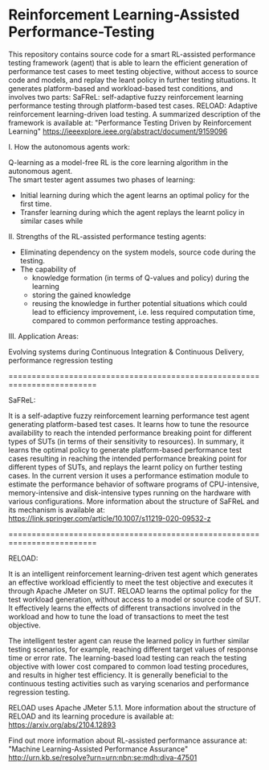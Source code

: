 # Reinforcement Learning-Assisted Performance-Testing
This repository contains source code for a smart RL-assisted performance testing framework (agent) that is able to learn the efficient generation of performance test cases to meet testing objective, without access to source code and models, and replay the leant policy in further testing situations. It generates platform-based and workload-based test conditions, and involves two parts:
SaFReL: self-adaptive fuzzy reinforcement learning performance testing through platform-based test cases.
RELOAD: Adaptive reinforcement learning-driven load testing.
A summarized description of the framework is available at: "Performance Testing Driven by Reinforcement Learning" https://ieeexplore.ieee.org/abstract/document/9159096

I. How the autonomous agents work:

Q-learning as a model-free RL is the core learning algorithm in the autonomous agent.  
The smart tester agent assumes two phases of learning:
- Initial learning during which the agent learns an optimal policy for the first time.
- Transfer learning during which the agent replays the learnt policy in similar cases while 

II. Strengths of the RL-assisted performance testing agents:

- Eliminating dependency on the system models, source code during the testing.
- The capability of 
  * knowledge formation (in terms of Q-values and policy) during the learning
  * storing the gained knowledge 
  * reusing the knowledge in further potential situations
which could lead to efficiency improvement, i.e. less required computation time, compared to 	common performance testing approaches.

III. Application Areas:

Evolving systems during Continuous Integration & Continuous Delivery, performance regression testing 

=========================================================================

SaFReL:

It is a self-adaptive fuzzy reinforcement learning performance test agent generating platform-based test cases. It learns how to tune the resource availability to reach the intended performance breaking point for different types of SUTs (in terms of their sensitivity to resources).
In summary, it learns the optimal policy to generate platform-based performance test cases resulting in reaching the intended performance breaking point for different types of SUTs, and replays the learnt policy on further testing cases. 
In the current version it uses a performance estimation module to estimate the performance behavior of software programs of CPU-intensive, memory-intensive and disk-intensive types running on the hardware with various configurations. More information about the structure of SaFReL and its mechanism is available at: 
https://link.springer.com/article/10.1007/s11219-020-09532-z



=========================================================================

RELOAD:

It is an intelligent reinforcement learning-driven test agent which generates an effective workload efficiently to meet the test objective and executes it through Apache JMeter on SUT. RELOAD learns the optimal policy for the test workload generation, without access to a model or source code of SUT. It effectively learns the effects of different transactions involved in the workload and how to tune the load of transactions to meet the test objective. 

The intelligent tester agent can reuse the learned policy in further similar testing scenarios, for example, reaching different target values of response time or error rate. The learning-based load testing can reach the testing objective with lower cost compared to common load testing procedures, and results in higher test efficiency. It is generally beneficial to the continuous testing activities such as varying scenarios and performance regression testing. 

RELOAD uses Apache JMeter 5.1.1. More information about the structure of RELOAD and its learning procedure is available at: 
https://arxiv.org/abs/2104.12893

Find out more information about RL-assisted performance assurance at: "Machine Learning-Assisted Performance Assurance"
http://urn.kb.se/resolve?urn=urn:nbn:se:mdh:diva-47501

